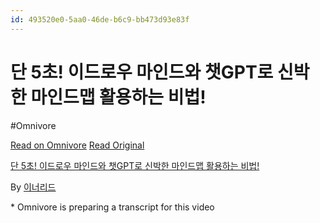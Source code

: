 ```yaml
---
id: 493520e0-5aa0-46de-b6c9-bb473d93e83f
---
```


# 단 5초! 이드로우 마인드와 챗GPT로 신박한 마인드맵 활용하는 비법!
#Omnivore
 
[Read on Omnivore](https://omnivore.app/me/https-youtube-com-watch-v-io-e-ntc-njxmo-1929366d50b)
[Read Original](https://youtube.com/watch?v=IoENtcNjxmo)
 
[단 5초! 이드로우 마인드와 챗GPT로 신박한 마인드맵 활용하는 비법!](https://youtube.com/watch?v=IoENtcNjxmo)

By [이너리드](https://www.youtube.com/@innerlead)

\* Omnivore is preparing a transcript for this video
